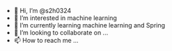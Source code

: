 - 👋 Hi, I’m @s2h0324
- 👀 I’m interested in machine learning
- 🌱 I’m currently learning machine learning and Spring
- 💞️ I’m looking to collaborate on ...
- 📫 How to reach me ...

<!---
s2h0324/s2h0324 is a ✨ special ✨ repository because its `README.md` (this file) appears on your GitHub profile.
You can click the Preview link to take a look at your changes.
--->
